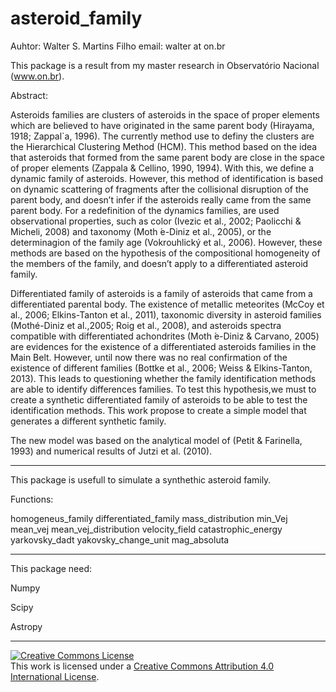 # asteroid_family
Auhtor: Walter S. Martins Filho
email: walter at on.br

This package is a result from my master research in Observatório Nacional (www.on.br).

Abstract:

Asteroids families are clusters of asteroids in the space of proper elements which are believed to have originated in the same parent body (Hirayama, 1918; Zappal`a, 1996). The currently method use to definy the clusters are the Hierarchical Clustering Method (HCM). This method based on the idea that asteroids that formed from the same parent body are close in the space of proper elements (Zappala & Cellino, 1990, 1994). With this, we define a dynamic family of asteroids. However, this method of identification is based on dynamic scattering of fragments after the collisional disruption of the parent body, and doesn’t infer if the asteroids really came from the same parent body. For a redefinition of the dynamics families, are used observational properties, such as color (Ivezic et al., 2002; Paolicchi & Micheli, 2008) and taxonomy (Moth ́e-Diniz et al., 2005), or the determinagion of the family age (Vokrouhlický et al., 2006). However, these methods are based on the hypothesis of the compositional homogeneity of the members of the family, and doesn’t apply to a differentiated asteroid family.

Differentiated family of asteroids is a family of asteroids that came from a differentiated parental body. The existence of metallic meteorites (McCoy et al., 2006; Elkins-Tanton et al., 2011), taxonomic diversity in asteroid families (Mothé-Diniz et al.,2005; Roig et al., 2008), and asteroids spectra compatible with differentiated achondrites (Moth ́e-Diniz & Carvano, 2005) are evidences for the existence of a differentiated asteroids families in the Main Belt. However, until now there was no real confirmation of the existence of different families (Bottke et al., 2006; Weiss & Elkins-Tanton, 2013). This leads to questioning whether the family identification methods are able to identify differences families. To test this hypothesis,we must to create a synthetic differentiated family of asteroids to be able to test the identification methods. This work propose to create a simple model that generates a different synthetic family.

The new model was based on the analytical model of (Petit & Farinella, 1993) and numerical results of Jutzi et al. (2010).

___

This package is usefull to simulate a synthethic asteroid family.

Functions:

homogeneus_family
differentiated_family
mass_distribution
min_Vej
mean_vej
mean_vej_distribution
velocity_field
catastrophic_energy
yarkovsky_dadt
yakovsky_change_unit
mag_absoluta


___

This package need:

Numpy

Scipy

Astropy

___

<a rel="license" href="http://creativecommons.org/licenses/by/4.0/"><img alt="Creative Commons License" style="border-width:0" src="https://i.creativecommons.org/l/by/4.0/88x31.png" /></a><br />This work is licensed under a <a rel="license" href="http://creativecommons.org/licenses/by/4.0/">Creative Commons Attribution 4.0 International License</a>.
